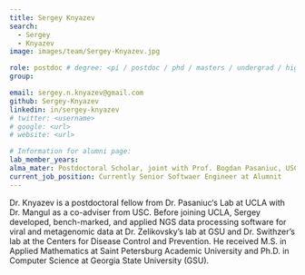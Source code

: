 ```yaml
---
title: Sergey Knyazev
search:
  - Sergey
  - Knyazev
image: images/team/Sergey-Knyazev.jpg

role: postdoc # degree: <pi / postdoc / phd / masters / undergrad / highschool>
group:

email: sergey.n.knyazev@gmail.com
github: Sergey-Knyazev
linkedin: in/sergey-knyazev
# twitter: <username>
# google: <url>
# website: <url>

# Information for alumni page:
lab_member_years: 
alma_mater: Postdoctoral Scholar, joint with Prof. Bogdan Pasaniuc, USC Alfred E. Mann School of Pharmacy and Pharmaceutical Sciences
current_job_position: Currently Senior Softwaer Engineer at Alumnit
---
```


Dr. Knyazev is a postdoctoral fellow from Dr. Pasaniuc‘s Lab at UCLA with Dr. Mangul as a co-adviser from USC. Before joining UCLA, Sergey developed, bench-marked, and applied NGS data processing software for viral and metagenomic data at Dr. Zelikovsky’s lab at GSU and Dr. Swithzer’s lab at the Centers for Disease Control and Prevention. He received M.S. in Applied Mathematics at Saint Petersburg Academic University and Ph.D. in Computer Science at Georgia State University (GSU).
